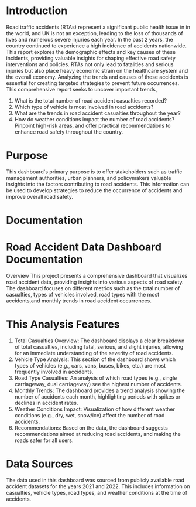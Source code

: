 # Introduction
Road traffic accidents (RTAs) represent a significant public health issue in in the world, and UK is not an exception, leading to the loss of thousands of lives and numerous severe injuries each year.
In the past 2 years, the country continued to experience a high incidence of accidents nationwide. This report explores the demographic effects and key causes of these incidents, providing
valuable insights for shaping effective road safety interventions and policies. RTAs not only lead to fatalities and serious injuries but also place heavy economic strain on the healthcare system and the overall economy.
Analyzing the trends and causes of these accidents is essential for creating targeted strategies to prevent future occurrences. This comprehensive report seeks to uncover important trends, 
1. What is the total number of road accident casualties recorded?
2. Which type of vehicle is most involved in road accidents?
3. What are the trends in road accident casualties throughout the year?
4. How do weather conditions impact the number of road accidents?
Pinpoint high-risk areas, and offer practical recommendations to enhance road safety throughout the country.
# Purpose
This dashboard's primary purpose is to offer stakeholders such as traffic management authorities, urban planners, and policymakers valuable insights into the factors contributing to road accidents.
This information can be used to develop strategies to reduce the occurrence of accidents and improve overall road safety.

# Documentation 
# Road Accident Data Dashboard Documentation
Overview
This project presents a comprehensive dashboard that visualizes road accident data, providing insights into various aspects of road safety.
The dashboard focuses on different metrics such as the total number of casualties, types of vehicles involved, road types with the most accidents,and monthly trends in road accident occurrences.
# This Analysis Features
1. Total Casualties Overview: The dashboard displays a clear breakdown of total casualties, including fatal, serious, and slight injuries, allowing for an immediate understanding of the severity of road accidents.
2. Vehicle Type Analysis: This section of the dashboard shows which types of vehicles (e.g., cars, vans, buses, bikes, etc.) are most frequently involved in accidents.
3. Road Type Casualties: An analysis of which road types (e.g., single carriageway, dual carriageway) see the highest number of accidents.
4. Monthly Trends: The dashboard provides a trend analysis showing the number of accidents each month, highlighting periods with spikes or declines in accident rates.
5. Weather Conditions Impact: Visualization of how different weather conditions (e.g., dry, wet, snow/ice) affect the number of road accidents.
6. Recommendations: Based on the data, the dashboard suggests recommendations aimed at reducing road accidents, and making the roads safer for all users.

# Data Sources
The data used in this dashboard was sourced from publicly available road accident datasets for the years 2021 and 2022. This includes information on casualties, vehicle types, road types, and weather conditions at the time of accidents.
